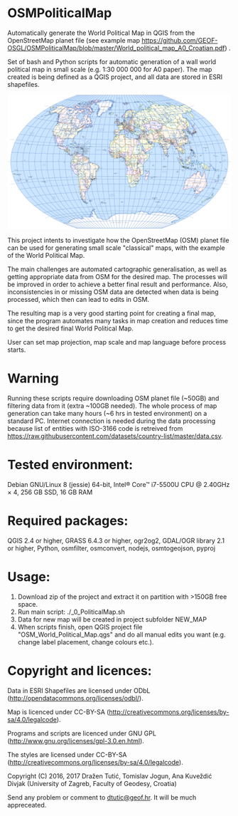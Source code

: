 # OSMPoliticalMap
Automatically generate the World Political Map in QGIS from the OpenStreetMap planet file (see example map https://github.com/GEOF-OSGL/OSMPoliticalMap/blob/master/World_political_map_A0_Croatian.pdf) .

Set of bash and Python scripts for automatic generation of a wall world political map in small scale (e.g. 1:30 000 000 for A0 paper). The map created is being defined as a QGIS project, and all data are stored in ESRI shapefiles.

![alt tag](osm_political_map.png)

This project intents to investigate how the OpenStreetMap (OSM) planet file can be used for generating small scale "classical" maps, with the example of the World Political Map.

The main challenges are automated cartographic generalisation, as well as getting appropriate data from OSM for the desired map. The processes will be improved in order to achieve a better final result and performance. Also, inconsistencies in or missing OSM data are detected when data is being processed, which then can lead to edits in OSM.

The resulting map is a very good starting point for creating a final map, since the program automates many tasks in map creation and reduces time to get the desired final World Political Map.

User can set map projection, map scale and map language before process starts. 

# Warning
Running these scripts require downloading OSM planet file (~50GB) and filtering data from it (extra ~100GB needed). The whole process of map generation can take many hours (~6 hrs in tested environment) on a standard PC. Internet connection is needed during the data processing because list of entities with ISO-3166 code is retreived from https://raw.githubusercontent.com/datasets/country-list/master/data.csv.

# Tested environment:
Debian GNU/Linux 8 (jessie) 64-bit, 
Intel® Core™ i7-5500U CPU @ 2.40GHz × 4, 
256 GB SSD, 
16 GB RAM

# Required packages:
QGIS 2.4 or higher, 
GRASS 6.4.3 or higher, 
ogr2og2, 
GDAL/OGR library 2.1 or higher, 
Python, 
osmfilter, 
osmconvert,
nodejs,
osmtogeojson,
pyproj

# Usage:
1. Download zip of the project and extract it on partition with >150GB free space.
2. Run main script: ./_0_PoliticalMap.sh
3. Data for new map will be created in project subfolder NEW_MAP
4. When scripts finish, open QGIS project file "OSM_World_Political_Map.qgs" and do all manual edits you want (e.g. change label placement, change colours etc.). 

# Copyright and licences:
Data in ESRI Shapefiles are licensed under ODbL (http://opendatacommons.org/licenses/odbl/).

Map is licenced under CC-BY-SA (http://creativecommons.org/licenses/by-sa/4.0/legalcode).

Programs and scripts are licenced under GNU GPL (http://www.gnu.org/licenses/gpl-3.0.en.html).

The styles are licensed under CC-BY-SA (http://creativecommons.org/licenses/by-sa/4.0/legalcode).

Copyright (C) 2016, 2017 Dražen Tutić, Tomislav Jogun, Ana Kuveždić Divjak (University of Zagreb, Faculty of Geodesy, Croatia)

Send any problem or comment to dtutic@geof.hr. It will be much appreceated.


